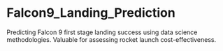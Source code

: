 # Falcon9_Landing_Prediction
Predicting Falcon 9 first stage landing success using data science methodologies. Valuable for assessing rocket launch cost-effectiveness.
